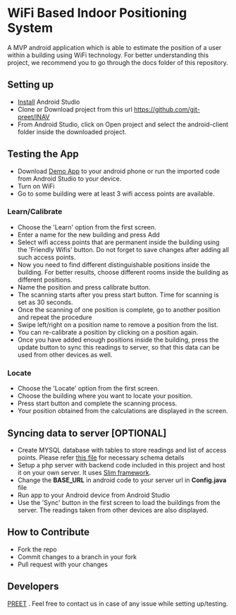 # WiFi Based Indoor Positioning System

A MVP android application which is able to estimate the position of a user within a building using WiFi technology. For better understanding this project, we recommend you to go through the docs folder of this repository.

## Setting up

* [Install](http://example.com/) Android Studio
* Clone or Download project from this url https://github.com/git-preet/INAV
* From Android Studio, click on Open project and select the android-client folder inside the downloaded project.

## Testing the App

* Download [Demo App](demo.apk) to your android phone or run the imported code from Android Studio to your device.
* Turn on WiFi
* Go to some building were at least 3 wifi access points are available.

### Learn/Calibrate
* Choose the 'Learn' option from the first screen.
* Enter a name for the new building and press Add
* Select wifi access points that are permanent inside the building using the 'Friendly Wifis' button. Do not forget to save changes after adding all such access points.
* Now you need to find different distinguishable positions inside the building. For better results, choose different rooms inside the building as different positions.
* Name the position and press calibrate button.
* The scanning starts after you press start button. Time for scanning is set as 30 seconds.
* Once the scanning of one position is complete, go to another position and repeat the procedure
* Swipe left/right on a position name to remove a position from the list.
* You can re-calibrate a position by clicking on a position again.
* Once you have added enough positions inside the building, press the update button to sync this readings to server, so that this data can be used from other devices as well.

### Locate
* Choose the 'Locate' option from the first screen.
* Choose the building where you want to locate your position.
* Press start button and complete the scanning process.
* Your position obtained from the calculations are displayed in the screen.

## Syncing data to server [OPTIONAL]
* Create MYSQL database with tables to store readings and list of access points. Please refer  [this file](backend/schema.txt) for necessary schema details
* Setup a php server with backend code included in this project and host it on your own server. It uses [Slim framework](https://www.slimframework.com/).
* Change the **BASE_URL** in android code to your server url in **Config.java** file
* Run app to your Android device from Android Studio
* Use the 'Sync' button in the first screen to load the buildings from the server.		  The readings taken from other devices are also displayed. 

## How to Contribute
* Fork the repo
* Commit changes to a branch in your fork
* Pull request with your changes

## Developers

[PREET](https://github.com/git-preet) . Feel free to contact us in case of any issue while setting up/testing.
